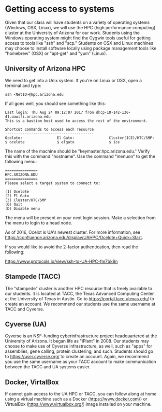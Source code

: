 # Getting access to systems

Given that our class will have students on a variety of operating systems (Windows, OSX, Linux), we will use the HPC (high performance computing) cluster at the University of Arizona for our work.  Students using the Windows operating system might find the Cygwin tools useful for getting access to tools like "ssh" and "scp."  Students on OSX and Linux machines may choose to install software locally using package management tools like "homebrew" (OSX) or "apt-get" and "yum" (Linux).

## University of Arizona HPC

We need to get into a Unix system.  If you're on Linux or OSX, open a terminal and type:

```
ssh <NetID>@hpc.arizona.edu
```

If all goes well, you should see something like this:

```
Last login: Thu Aug 24 09:12:07 2017 from dhcp-10-142-130-41.uawifi.arizona.edu
This is a bastion host used to access the rest of the environment.

Shortcut commands to access each resource
-----------------------------------------
Ocelote:                El Gato:                Cluster(ICE)/HTC/SMP:
$ ocelote               $ elgato                $ ice
```
 
The name of the machine should be  "keymaster.hpc.arizona.edu."  Verify this with the command "hostname<Enter>".  Use the command "menuon" to get the following menu:

```
===============
HPC.ARIZONA.EDU
===============
Please select a target system to connect to:

(1) Ocelote
(2) El Gato
(3) Cluster/HTC/SMP
(Q) Quit
(D) Disable menu
```

The menu will be present on your next login session.  Make a selection from the menu to login to a head node.

As of 2016, Ocelot is UA's newest cluster.  For more information, see https://confluence.arizona.edu/display/UAHPC/Ocelote+Quick+Start.

If you would like to avoid the 2-factor authentication, then read the following:

https://www.protocols.io/view/ssh-to-UA-HPC-fm7bk9n

## Stampede (TACC)

The "stampede" cluster is another HPC resource that is freely available to our students.  It is located at TACC, the Texas Advanced Computing Center at the University of Texas in Austin.  Go to https://portal.tacc.utexas.edu/ to create an account.  We recommend our students use the same username at TACC and Cyverse.

## Cyverse (UA)

Cyverse is an NSF-funding cyberinfrastructure project headquartered at the University of Arizona.  It began life as "iPlant" in 2008. Our students may choose to make use of Cyverse infrastructure, as well, such as "apps" for assemblies, gene calling, protein clustering, and such.  Students should go to https://user.cyverse.org/ to create an account.  Again, we recommend you use the same username as your TACC account to make communication between the TACC and UA systems easier.

## Docker, VirtalBox

If cannot gain access to the UA HPC or TACC, you can follow along at home using a virtual machine such as a Docker (https://www.docker.com/) or VirtualBox (https://www.virtualbox.org/) image installed on your machine.